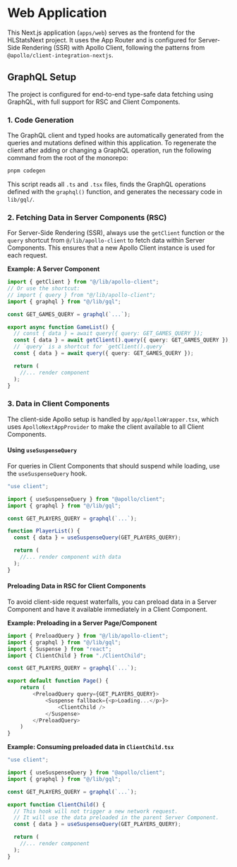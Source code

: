 # Web Application

This Next.js application (`apps/web`) serves as the frontend for the HLStatsNext project. It uses the App Router and is configured for Server-Side Rendering (SSR) with Apollo Client, following the patterns from `@apollo/client-integration-nextjs`.

## GraphQL Setup

The project is configured for end-to-end type-safe data fetching using GraphQL, with full support for RSC and Client Components.

### 1. Code Generation

The GraphQL client and typed hooks are automatically generated from the queries and mutations defined within this application. To regenerate the client after adding or changing a GraphQL operation, run the following command from the root of the monorepo:

```bash
pnpm codegen
```

This script reads all `.ts` and `.tsx` files, finds the GraphQL operations defined with the `graphql()` function, and generates the necessary code in `lib/gql/`.

### 2. Fetching Data in Server Components (RSC)

For Server-Side Rendering (SSR), always use the `getClient` function or the `query` shortcut from `@/lib/apollo-client` to fetch data within Server Components. This ensures that a new Apollo Client instance is used for each request.

**Example: A Server Component**

```typescript
import { getClient } from "@/lib/apollo-client";
// Or use the shortcut:
// import { query } from "@/lib/apollo-client";
import { graphql } from "@/lib/gql";

const GET_GAMES_QUERY = graphql(`...`);

export async function GameList() {
  // const { data } = await query({ query: GET_GAMES_QUERY });
  const { data } = await getClient().query({ query: GET_GAMES_QUERY });
  // `query` is a shortcut for `getClient().query`
  const { data } = await query({ query: GET_GAMES_QUERY });

  return (
    //... render component
  );
}
```

### 3. Data in Client Components

The client-side Apollo setup is handled by `app/ApolloWrapper.tsx`, which uses `ApolloNextAppProvider` to make the client available to all Client Components.

#### Using `useSuspenseQuery`

For queries in Client Components that should suspend while loading, use the `useSuspenseQuery` hook.

```typescript
"use client";

import { useSuspenseQuery } from "@apollo/client";
import { graphql } from "@/lib/gql";

const GET_PLAYERS_QUERY = graphql(`...`);

function PlayerList() {
  const { data } = useSuspenseQuery(GET_PLAYERS_QUERY);

  return (
    //... render component with data
  );
}
```

#### Preloading Data in RSC for Client Components

To avoid client-side request waterfalls, you can preload data in a Server Component and have it available immediately in a Client Component.

**Example: Preloading in a Server Page/Component**

```typescript
import { PreloadQuery } from "@/lib/apollo-client";
import { graphql } from "@/lib/gql";
import { Suspense } from "react";
import { ClientChild } from "./ClientChild";

const GET_PLAYERS_QUERY = graphql(`...`);

export default function Page() {
    return (
        <PreloadQuery query={GET_PLAYERS_QUERY}>
            <Suspense fallback={<p>Loading...</p>}>
                <ClientChild />
            </Suspense>
        </PreloadQuery>
    )
}
```

**Example: Consuming preloaded data in `ClientChild.tsx`**

```typescript
"use client";

import { useSuspenseQuery } from "@apollo/client";
import { graphql } from "@/lib/gql";

const GET_PLAYERS_QUERY = graphql(`...`);

export function ClientChild() {
  // This hook will not trigger a new network request.
  // It will use the data preloaded in the parent Server Component.
  const { data } = useSuspenseQuery(GET_PLAYERS_QUERY);

  return (
    //... render component
  );
}
```
